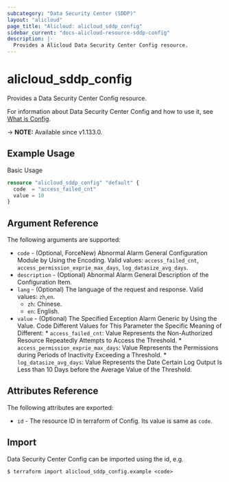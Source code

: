 ```yaml
---
subcategory: "Data Security Center (SDDP)"
layout: "alicloud"
page_title: "Alicloud: alicloud_sddp_config"
sidebar_current: "docs-alicloud-resource-sddp-config"
description: |-
  Provides a Alicloud Data Security Center Config resource.
---
```


# alicloud_sddp_config

Provides a Data Security Center Config resource.

For information about Data Security Center Config and how to use it, see [What is Config](https://www.alibabacloud.com/help/en/data-security-center/latest/api-sddp-2019-01-03-createconfig).

-> **NOTE:** Available since v1.133.0.

## Example Usage

Basic Usage

```terraform
resource "alicloud_sddp_config" "default" {
  code  = "access_failed_cnt"
  value = 10
}
```

## Argument Reference

The following arguments are supported:

* `code` - (Optional, ForceNew) Abnormal Alarm General Configuration Module by Using the Encoding. Valid values: `access_failed_cnt`, `access_permission_exprie_max_days`, `log_datasize_avg_days`.
* `description` - (Optional) Abnormal Alarm General Description of the Configuration Item.
* `lang` - (Optional) The language of the request and response. Valid values: `zh`,`en`.
  * `zh`: Chinese.
  * `en`: English.
* `value` - (Optional) The Specified Exception Alarm Generic by Using the Value. Code Different Values for This Parameter the Specific Meaning of Different:
      * `access_failed_cnt`: Value Represents the Non-Authorized Resource Repeatedly Attempts to Access the Threshold. 
      * `access_permission_exprie_max_days`: Value Represents the Permissions during Periods of Inactivity Exceeding a Threshold. 
      * `log_datasize_avg_days`: Value Represents the Date Certain Log Output Is Less than 10 Days before the Average Value of the Threshold.

## Attributes Reference

The following attributes are exported:

* `id` - The resource ID in terraform of Config. Its value is same as `code`.

## Import

Data Security Center Config can be imported using the id, e.g.

```shell
$ terraform import alicloud_sddp_config.example <code>
```
